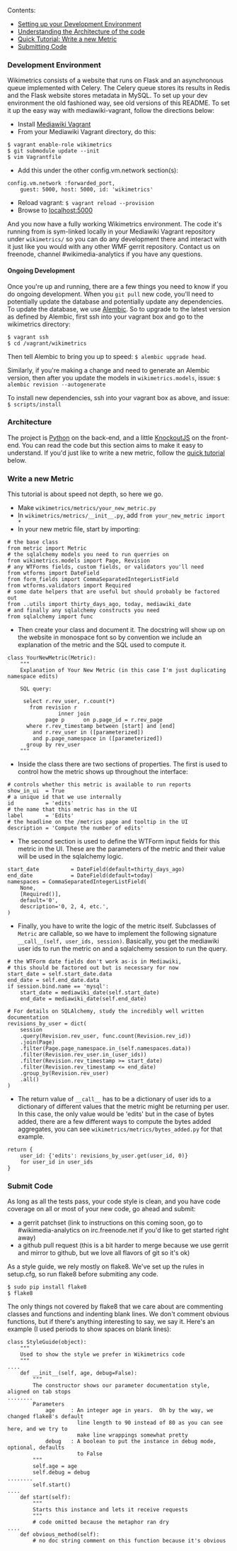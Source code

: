 Contents:

* [Setting up your Development Environment](#development-environment)
* [Understanding the Architecture of the code](#architecture)
* [Quick Tutorial: Write a new Metric](#write-a-new-metric)
* [Submitting Code](#submit-code)

### Development Environment

Wikimetrics consists of a website that runs on Flask and an asynchronous queue implemented
with Celery.  The Celery queue stores its results in Redis and the Flask website stores
metadata in MySQL.  To set up your dev environment the old fashioned way, see old versions
of this README.  To set it up the easy way with mediawiki-vagrant, follow the directions
below:

* Install [Mediawiki Vagrant](https://www.mediawiki.org/wiki/MediaWiki-Vagrant)
* From your Mediawiki Vagrant directory, do this:

````
$ vagrant enable-role wikimetrics
$ git submodule update --init
$ vim Vagrantfile
````

* Add this under the other config.vm.network section(s):

````
config.vm.network :forwarded_port,
    guest: 5000, host: 5000, id: 'wikimetrics'
````

* Reload vagrant: `$ vagrant reload --provision`
* Browse to [localhost:5000](http://localhost:5000)

And you now have a fully working Wikimetrics environment.  The code it's running from is
sym-linked locally in your Mediawiki Vagrant repository under `wikimetrics/` so you can do
any development there and interact with it just like you would with any other WMF gerrit
repository.  Contact us on freenode, channel #wikimedia-analytics if you have any
questions.

#### Ongoing Development

Once you're up and running, there are a few things you need to know if you do ongoing
development.  When you `git pull` new code, you'll need to potentially update the database
and potentially update any dependencies.  To update the database, we use
[Alembic](https://pypi.python.org/pypi/alembic/0.6.3).  So to upgrade to the latest
version as defined by Alembic, first ssh into your vagrant box and go to the wikimetrics
directory:

````
$ vagrant ssh
$ cd /vagrant/wikimetrics
````

Then tell Alembic to bring you up to speed: `$ alembic upgrade head`.

Similarly, if you're making a change and need to generate an Alembic version, then after
you update the models in ````wikimetrics.models````, issue:
`$ alembic revision --autogenerate`

To install new dependencies, ssh into your vagrant box as above, and issue:
`$ scripts/install`



### Architecture

The project is [Python](http://www.python.org/) on the back-end, and a little
[KnockoutJS](http://knockoutjs.com/) on the front-end.  You can read the code but this
section aims to make it easy to understand.  If you'd just like to write a new metric,
follow the [quick tutorial](#write-a-new-metric) below.

### Write a new Metric

This tutorial is about speed not depth, so here we go.

* Make `wikimetrics/metrics/your_new_metric.py`
* In `wikimetrics/metrics/__init__.py`, add `from your_new_metric import *`
* In your new metric file, start by importing:

````
# the base class
from metric import Metric
# the sqlalchemy models you need to run querries on
from wikimetrics.models import Page, Revision
# any WTForms fields, custom fields, or validators you'll need
from wtforms import DateField
from form_fields import CommaSeparatedIntegerListField
from wtforms.validators import Required
# some date helpers that are useful but should probably be factored out
from ..utils import thirty_days_ago, today, mediawiki_date
# and finally any sqlalchemy constructs you need
from sqlalchemy import func
````

* Then create your class and document it.  The docstring will show up on the website in
  monospace font so by convention we include an explanation of the metric and the SQL used
  to compute it.

````
class YourNewMetric(Metric):
    """
    Explanation of Your New Metric (in this case I'm just duplicating namespace edits)
    
    SQL query:
    
     select r.rev_user, r.count(*)
       from revision r
                inner join
            page p      on p.page_id = r.rev_page
      where r.rev_timestamp between [start] and [end]
        and r.rev_user in ([parameterized])
        and p.page_namespace in ([parameterized])
      group by rev_user
    """
````

* Inside the class there are two sections of properties.  The first is used to control how
  the metric shows up throughout the interface:

````
# controls whether this metric is available to run reports
show_in_ui  = True
# a unique id that we use internally
id          = 'edits'
# the name that this metric has in the UI
label       = 'Edits'
# the headline on the /metrics page and tooltip in the UI
description = 'Compute the number of edits'
````

* The second section is used to define the WTForm input fields for this metric in the UI.
  These are the parameters of the metric and their value will be used in the sqlalchemy
  logic.

````
start_date          = DateField(default=thirty_days_ago)
end_date            = DateField(default=today)
namespaces = CommaSeparatedIntegerListField(
    None,
    [Required()],
    default='0',
    description='0, 2, 4, etc.',
)
````

* Finally, you have to write the logic of the metric itself.  Subclasses of `Metric` are
  callable, so we have to implement the following signature
  `__call__(self, user_ids, session)`.  Basically, you get the mediawiki user ids to run
  the metric on and a sqlalchemy session to run the query.

````
# the WTForm date fields don't work as-is in Mediawiki,
# this should be factored out but is necessary for now
start_date = self.start_date.data
end_date = self.end_date.data
if session.bind.name == 'mysql':
    start_date = mediawiki_date(self.start_date)
    end_date = mediawiki_date(self.end_date)

# For details on SQLAlchemy, study the incredibly well written documentation
revisions_by_user = dict(
    session
    .query(Revision.rev_user, func.count(Revision.rev_id))
    .join(Page)
    .filter(Page.page_namespace.in_(self.namespaces.data))
    .filter(Revision.rev_user.in_(user_ids))
    .filter(Revision.rev_timestamp >= start_date)
    .filter(Revision.rev_timestamp <= end_date)
    .group_by(Revision.rev_user)
    .all()
)
````

* The return value of `__call__` has to be a dictionary of user ids to a dictionary of
  different values that the metric might be returning per user.  In this case, the only
  value would be 'edits' but in the case of bytes added, there are a few different ways to
  compute the bytes added aggregates, you can see `wikimetrics/metrics/bytes_added.py` for
  that example.

````
return {
    user_id: {'edits': revisions_by_user.get(user_id, 0)}
    for user_id in user_ids
}
````


### Submit Code

As long as all the tests pass, your code style is clean, and you have code coverage on all
or most of your new code, go ahead and submit:

* a gerrit patchset (link to instructions on this coming soon, go to #wikimedia-analytics
  on irc.freenode.net if you'd like to get started right away)
* a github pull request (this is a bit harder to merge because we use gerrit and mirror to
  github, but we love all flavors of git so it's ok)

As a style guide, we rely mostly on flake8.  We've set up the rules in setup.cfg, so run
flake8 before submiting any code.

````
$ sudo pip install flake8
$ flake8
````

The only things not covered by flake8 that we care about are commenting classes and
functions and indenting blank lines.  We don't comment obvious functions, but if there's
anything interesting to say, we say it.  Here's an example (I used periods to show spaces
on blank lines):

````
class StyleGuide(object):
    """
    Used to show the style we prefer in Wikimetrics code
    """
....
    def __init__(self, age, debug=False):
        """
        The constructor shows our parameter documentation style, aligned on tab stops
........
        Parameters
            age     : An integer age in years.  Oh by the way, we changed flake8's default
                      line length to 90 instead of 80 as you can see here, and we try to
                      make line wrappings somewhat pretty
            debug   : A boolean to put the instance in debug mode, optional, defaults
                      to False
        """
        self.age = age
        self.debug = debug
........
        self.start()
....
    def start(self):
        """
        Starts this instance and lets it receive requests
        """
        # code omitted because the metaphor ran dry
....
    def obvious_method(self):
        # no doc string comment on this function because it's obvious
````

